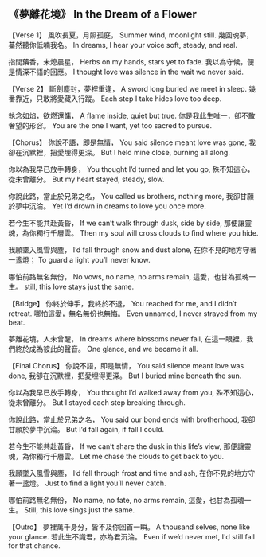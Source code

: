 ## 《夢離花境》 In the Dream of a Flower

【Verse 1】
風吹長夏，月照孤庭，
Summer wind, moonlight still.
幾回魂夢，驀然聽你低喃我名。
In dreams, I hear your voice soft, steady, and real.

指間藥香，未熄晨星，
Herbs on my hands, stars yet to fade.
我以為守候，便是情深不語的回應。
I thought love was silence in the wait we never said.

【Verse 2】
斷劍塵封，夢裡重逢，
A sword long buried we meet in sleep.
幾番靠近，只敢將愛藏入行蹤。
Each step I take hides love too deep.

執念如焰，欲燃還慵，
A flame inside, quiet but true.
你是我此生唯一，卻不敢奢望的形容。
You are the one I want, yet too sacred to pursue.

【Chorus】
你說不語，即是無情，
You said silence meant love was gone,
我卻在沉默裡，把愛埋得更深。
But I held mine close, burning all along.

你以為我早已放手轉身，
You thought I’d turned and let you go,
殊不知這心，從未曾離分。
But my heart stayed, steady, slow.

你說此路，當止於兄弟之名，
You called us brothers, nothing more,
我卻甘願於夢中沉淪。
Yet I’d drown in dreams to love you once more.

若今生不能共赴黃昏，
If we can’t walk through dusk, side by side,
那便讓靈魂，為你獨行千層雲。
Then my soul will cross clouds to find where you hide.

我願墜入風雪與塵，
I’d fall through snow and dust alone,
在你不見的地方守著一盞燈；
To guard a light you’ll never know.

哪怕前路無名無份，
No vows, no name, no arms remain,
這愛，也甘為孤魂一生。
still, this love stays just the same.

【Bridge】
你終於伸手，我終於不退，
You reached for me, and I didn’t retreat.
哪怕這愛，無名無份也無悔。
Even unnamed, I never strayed from my beat.

夢離花境，人未曾醒，
In dreams where blossoms never fall,
在這一眼裡，我們終於成為彼此的聲音。
One glance, and we became it all.

【Final Chorus】
你說不語，即是無情，
You said silence meant love was done,
我卻在沉默裡，把愛埋得更深。
But I buried mine beneath the sun.

你以為我早已放手轉身，
You thought I’d walked away from you,
殊不知這心，從未曾離分。
But I stayed each step breaking through.

你說此路，當止於兄弟之名，
You said our bond ends with brotherhood,
我卻甘願於夢中沉淪。
But I’d fall again, if fall I could.

若今生不能共赴黃昏，
If we can’t share the dusk in this life’s view,
那便讓靈魂，為你獨行千層雲。
Let me chase the clouds to get back to you.

我願墜入風雪與塵，
I’d fall through frost and time and ash,
在你不見的地方守著一盞燈。
Just to find a light you’ll never catch.

哪怕前路無名無份，
No name, no fate, no arms remain,
這愛，也甘為孤魂一生。
Still, this love sings just the same.

【Outro】
夢裡萬千身分，皆不及你回首一瞬。
A thousand selves, none like your glance.
若此生不識君，亦為君沉淪。
Even if we’d never met, I'd still fall for that chance.
